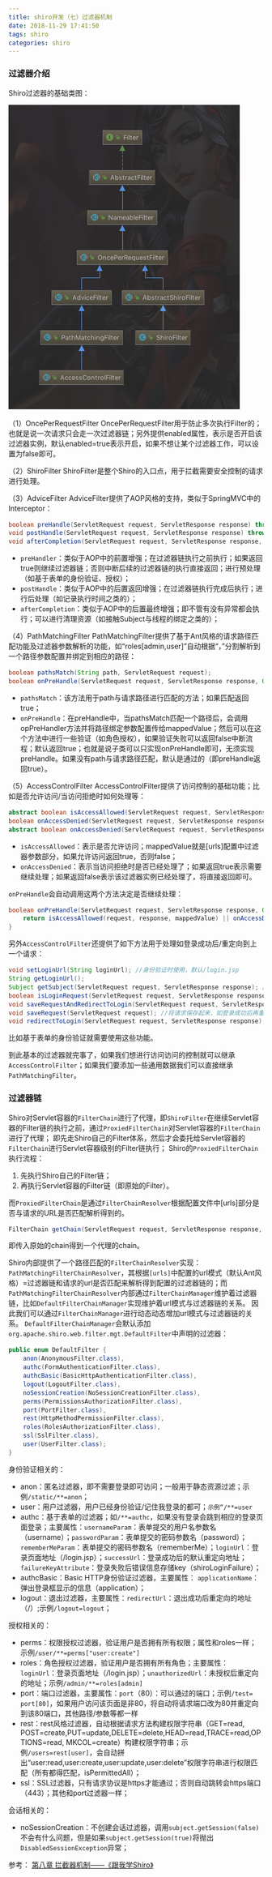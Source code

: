 ```yaml
---
title: shiro开发（七）过滤器机制
date: 2018-11-29 17:41:50
tags: shiro
categories: shiro
---
```


### 过滤器介绍

Shiro过滤器的基础类图：

![](/images/shiro2.png)

（1）OncePerRequestFilter
OncePerRequestFilter用于防止多次执行Filter的；也就是说一次请求只会走一次过滤器链；另外提供enabled属性，表示是否开启该过滤器实例，默认enabled=true表示开启，如果不想让某个过滤器工作，可以设置为false即可。

（2）ShiroFilter
ShiroFilter是整个Shiro的入口点，用于拦截需要安全控制的请求进行处理。

（3）AdviceFilter
AdviceFilter提供了AOP风格的支持，类似于SpringMVC中的Interceptor：
```java
boolean preHandle(ServletRequest request, ServletResponse response) throws Exception;
void postHandle(ServletRequest request, ServletResponse response) throws Exception;
void afterCompletion(ServletRequest request, ServletResponse response, Exception exception) throws Exception;
```
* `preHandler`：类似于AOP中的前置增强；在过滤器链执行之前执行；如果返回true则继续过滤器链；否则中断后续的过滤器链的执行直接返回；进行预处理（如基于表单的身份验证、授权）；
* `postHandle`：类似于AOP中的后置返回增强；在过滤器链执行完成后执行；进行后处理（如记录执行时间之类的）；
* `afterCompletion`：类似于AOP中的后置最终增强；即不管有没有异常都会执行；可以进行清理资源（如接触Subject与线程的绑定之类的）；

（4）PathMatchingFilter
PathMatchingFilter提供了基于Ant风格的请求路径匹配功能及过滤器参数解析的功能，如“roles[admin,user]”自动根据“，”分割解析到一个路径参数配置并绑定到相应的路径：
```java
boolean pathsMatch(String path, ServletRequest request);  
boolean onPreHandle(ServletRequest request, ServletResponse response, Object mappedValue) throws Exception;   
```
* `pathsMatch`：该方法用于path与请求路径进行匹配的方法；如果匹配返回true；
* `onPreHandle`：在preHandle中，当pathsMatch匹配一个路径后，会调用opPreHandler方法并将路径绑定参数配置传给mappedValue；然后可以在这个方法中进行一些验证（如角色授权），如果验证失败可以返回false中断流程；默认返回true；也就是说子类可以只实现onPreHandle即可，无须实现preHandle。如果没有path与请求路径匹配，默认是通过的（即preHandle返回true）。

（5）AccessControlFilter
AccessControlFilter提供了访问控制的基础功能；比如是否允许访问/当访问拒绝时如何处理等：
```java
abstract boolean isAccessAllowed(ServletRequest request, ServletResponse response, Object mappedValue) throws Exception;  
boolean onAccessDenied(ServletRequest request, ServletResponse response, Object mappedValue) throws Exception;  
abstract boolean onAccessDenied(ServletRequest request, ServletResponse response) throws Exception;   
```
* `isAccessAllowed`：表示是否允许访问；mappedValue就是[urls]配置中过滤器参数部分，如果允许访问返回true，否则false；
* `onAccessDenied`：表示当访问拒绝时是否已经处理了；如果返回true表示需要继续处理；如果返回false表示该过滤器实例已经处理了，将直接返回即可。

`onPreHandle`会自动调用这两个方法决定是否继续处理：
```java
boolean onPreHandle(ServletRequest request, ServletResponse response, Object mappedValue) throws Exception {  
    return isAccessAllowed(request, response, mappedValue) || onAccessDenied(request, response, mappedValue);  
}   
```

另外`AccessControlFilter`还提供了如下方法用于处理如登录成功后/重定向到上一个请求：
```java
void setLoginUrl(String loginUrl); //身份验证时使用，默认/login.jsp  
String getLoginUrl();  
Subject getSubject(ServletRequest request, ServletResponse response); //获取Subject实例  
boolean isLoginRequest(ServletRequest request, ServletResponse response); //当前请求是否是登录请求  
void saveRequestAndRedirectToLogin(ServletRequest request, ServletResponse response) throws IOException; //将当前请求保存起来并重定向到登录页面  
void saveRequest(ServletRequest request); //将请求保存起来，如登录成功后再重定向回该请求  
void redirectToLogin(ServletRequest request, ServletResponse response); //重定向到登录页面   
```
比如基于表单的身份验证就需要使用这些功能。

到此基本的过滤器就完事了，如果我们想进行访问访问的控制就可以继承`AccessControlFilter`；如果我们要添加一些通用数据我们可以直接继承`PathMatchingFilter`。

### 过滤器链
Shiro对Servlet容器的`FilterChain`进行了代理，即`ShiroFilter`在继续Servlet容器的Filter链的执行之前，通过`ProxiedFilterChain`对Servlet容器的`FilterChain`进行了代理；
即先走Shiro自己的Filter体系，然后才会委托给Servlet容器的`FilterChain`进行Servlet容器级别的Filter链执行；
Shiro的`ProxiedFilterChain`执行流程：
1. 先执行Shiro自己的Filter链；
2. 再执行Servlet容器的Filter链（即原始的Filter）。

而`ProxiedFilterChain`是通过`FilterChainResolver`根据配置文件中[urls]部分是否与请求的URL是否匹配解析得到的。
```java
FilterChain getChain(ServletRequest request, ServletResponse response, FilterChain originalChain);
```
即传入原始的chain得到一个代理的chain。

Shiro内部提供了一个路径匹配的`FilterChainResolver`实现：`PathMatchingFilterChainResolver`，其根据`[urls]`中配置的url模式（默认Ant风格）=过滤器链和请求的url是否匹配来解析得到配置的过滤器链的；而`PathMatchingFilterChainResolver`内部通过`FilterChainManager`维护着过滤器链，比如`DefaultFilterChainManager`实现维护着url模式与过滤器链的关系。
因此我们可以通过`FilterChainManager`进行动态动态增加url模式与过滤器链的关系。
`DefaultFilterChainManager`会默认添加`org.apache.shiro.web.filter.mgt.DefaultFilter`中声明的过滤器：
```java
public enum DefaultFilter {  
    anon(AnonymousFilter.class),  
    authc(FormAuthenticationFilter.class),  
    authcBasic(BasicHttpAuthenticationFilter.class),  
    logout(LogoutFilter.class),  
    noSessionCreation(NoSessionCreationFilter.class),  
    perms(PermissionsAuthorizationFilter.class),  
    port(PortFilter.class),  
    rest(HttpMethodPermissionFilter.class),  
    roles(RolesAuthorizationFilter.class),  
    ssl(SslFilter.class),  
    user(UserFilter.class);  
}   
```
身份验证相关的：
* anon：匿名过滤器，即不需要登录即可访问；一般用于静态资源过滤；示例`/static/**=anon`；
* user：用户过滤器，用户已经身份验证/记住我登录的都可；`示例“/**=user`
* authc：基于表单的过滤器；如`/**=authc`，如果没有登录会跳到相应的登录页面登录；主要属性：`usernameParam`：表单提交的用户名参数名（username）；`passwordParam`：表单提交的密码参数名（password）； `rememberMeParam`：表单提交的密码参数名（rememberMe）；`loginUrl`：登录页面地址（/login.jsp）；`successUrl`：登录成功后的默认重定向地址；`failureKeyAttribute`：登录失败后错误信息存储key（shiroLoginFailure）；
* authcBasic：Basic HTTP身份验证过滤器，主要属性： `applicationName`：弹出登录框显示的信息（application）；
* logout：退出过滤器，主要属性：`redirectUrl`：退出成功后重定向的地址（/）;示例`/logout=logout`；

授权相关的：
* perms：权限授权过滤器，验证用户是否拥有所有权限；属性和roles一样；示例`/user/**=perms["user:create"]`
* roles：角色授权过滤器，验证用户是否拥有所有角色；主要属性： `loginUrl`：登录页面地址（/login.jsp）；`unauthorizedUrl`：未授权后重定向的地址；示例`/admin/**=roles[admin]`
* port：端口过滤器，主要属性：`port`（80）：可以通过的端口；示例`/test= port[80]`，如果用户访问该页面是非80，将自动将请求端口改为80并重定向到该80端口，其他路径/参数等都一样
* rest：rest风格过滤器，自动根据请求方法构建权限字符串（GET=read, POST=create,PUT=update,DELETE=delete,HEAD=read,TRACE=read,OPTIONS=read, MKCOL=create）构建权限字符串；示例`/users=rest[user]`，会自动拼出“user:read,user:create,user:update,user:delete”权限字符串进行权限匹配（所有都得匹配，isPermittedAll）；
* ssl：SSL过滤器，只有请求协议是https才能通过；否则自动跳转会https端口（443）；其他和port过滤器一样；

会话相关的：
* noSessionCreation：不创建会话过滤器，调用`subject.getSession(false)`不会有什么问题，但是如果`subject.getSession(true)`将抛出`DisabledSessionException`异常；


参考：
[第八章 拦截器机制——《跟我学Shiro》](http://jinnianshilongnian.iteye.com/blog/2025656)
